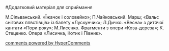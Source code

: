 <div id="hypercomments_widget" class="js-hypercomments-widget invisible"></div>


#Додатковий матеріал для сприймання

М.Сільванський. «Їжачок і соловейко»; П.Чайковський.  Марш; «Вальс снігових плвстівців» із балету «Лускунчик»; Л.Дичко. «Весна» з дитячої кантати «Пори року»; М.Лисенко. Фрагменти з опери «Коза-дереза»; К. Стеценко. Опера «Лисичка, Котик і Півник».

<div class="js-hypercomments-container">
    <a href="http://hypercomments.com" class="hc-link" title="comments widget">comments powered by HyperComments</a>
</div>